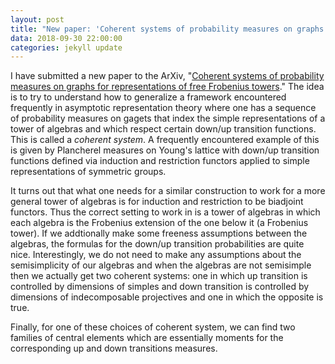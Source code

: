 ```yaml
---
layout: post
title: "New paper: 'Coherent systems of probability measures on graphs for representations of free Frobenius towers'"
data: 2018-09-30 22:00:00
categories: jekyll update
---
```


I have submitted a new paper to the ArXiv, "[Coherent systems of probability measures on graphs for representations of free Frobenius towers](https://arxiv.org/abs/1810.11555)." The idea is to try to understand how to generalize
 a framework encountered frequently in asymptotic representation theory where one has a sequence of
 probability measures on gagets that index the simple representations of a tower of algebras and which respect certain down/up transition functions.
This is called a *coherent system*. A frequently encountered example of this is given by Plancherel measures on Young's lattice with down/up transition functions defined via induction and restriction functors applied to simple representations of symmetric groups.

It turns out that what one needs for a similar construction to work for a more general tower of algebras is for induction and restriction to be biadjoint functors. 
Thus the correct setting to work in is a tower of algebras in which each algebra is the 
Frobenius extension of the one below it (a Frobenius tower). 
If we addtionally make some freeness assumptions between the algebras, 
the formulas for the down/up transition probabilities are quite nice.
Interestingly, we do not need to make any assumptions about the semisimplicity
of our algebras and when the algebras are not semisimple then we actually get
two coherent systems: one in which up transition is controlled by dimensions of
simples and down transition is controlled by dimensions of indecomposable projectives
and one in which the opposite is true. 

Finally, for one of these choices of coherent system, we can find two families of central elements which are essentially moments for the corresponding up and down transitions measures.  
